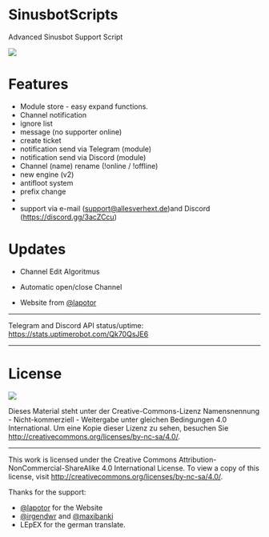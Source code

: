 # SinusbotScripts
Advanced Sinusbot Support Script

![](https://allesverhext.de/download/web_2.png)

# Features

- Module store - easy expand functions.
- Channel notification
- ignore list
- message (no supporter online)
- create ticket
- notification send via Telegram (module)
- notification send via Discord (module)
- Channel (name) rename (!online / !offline)
- new engine (v2)
- antifloot system
- prefix change
- 
- support via e-mail (support@allesverhext.de)and Discord (https://discord.gg/3acZCcu)


# Updates

- Channel Edit Algoritmus
- Automatic open/close Channel

- Website from [@lapotor](https://github.com/lapotor)
______________________________________________________________________
 Telegram and Discord API status/uptime:
 https://stats.uptimerobot.com/Qk70QsJE6
 ______________________________________________________________________

# License
![](https://mirrors.creativecommons.org/presskit/buttons/88x31/png/by-nc-sa.png)

Dieses Material steht unter der Creative-Commons-Lizenz Namensnennung - Nicht-kommerziell - Weitergabe unter gleichen Bedingungen 4.0 International. Um eine Kopie dieser Lizenz zu sehen, besuchen Sie http://creativecommons.org/licenses/by-nc-sa/4.0/.
____________________
This work is licensed under the Creative Commons Attribution-NonCommercial-ShareAlike 4.0 International License. To view a copy of this license, visit http://creativecommons.org/licenses/by-nc-sa/4.0/.



Thanks for the support:

- [@lapotor](https://github.com/lapotor) for the Website
- [@irgendwr](https://github.com/irgendwr) and [@maxibanki](https://github.com/maxibanki)
- LEpEX for the german translate.

